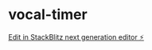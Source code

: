 # vocal-timer

[Edit in StackBlitz next generation editor ⚡️](https://stackblitz.com/~/github.com/llccrr/vocal-timer)
